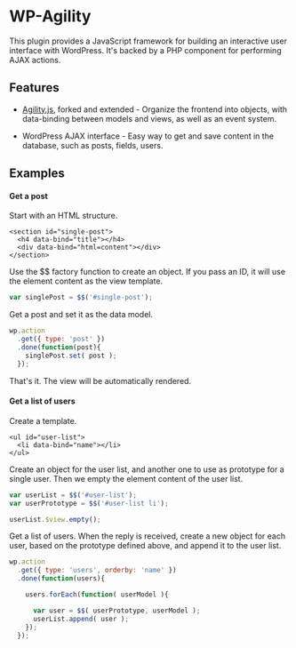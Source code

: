 # WP-Agility

This plugin provides a JavaScript framework for building an interactive user interface with WordPress. It's backed by a PHP component for performing AJAX actions.

## Features

- [Agility.js](http://agilityjs.com), forked and extended - Organize the frontend into objects, with data-binding between models and views, as well as an event system.

- WordPress AJAX interface - Easy way to get and save content in the database, such as posts, fields, users. 

## Examples

#### Get a post

Start with an HTML structure.

```
<section id="single-post">
  <h4 data-bind="title"></h4>
  <div data-bind="html=content"></div>
</section>
```

Use the $$ factory function to create an object. If you pass an ID, it will use the element content as the view template.

```javascript
var singlePost = $$('#single-post');
```

Get a post and set it as the data model.

```javascript
wp.action
  .get({ type: 'post' })
  .done(function(post){
    singlePost.set( post );
  });
```

That's it. The view will be automatically rendered.

#### Get a list of users

Create a template.

```
<ul id="user-list">
  <li data-bind="name"></li>
</ul>
```

Create an object for the user list, and another one to use as prototype for a single user. Then we empty the element content of the user list.


```javascript
var userList = $$('#user-list');
var userPrototype = $$('#user-list li');

userList.$view.empty();
```

Get a list of users. When the reply is received, create a new object for each user, based on the prototype defined above, and append it to the user list.

```javascript
wp.action
  .get({ type: 'users', orderby: 'name' })
  .done(function(users){

    users.forEach(function( userModel ){

      var user = $$( userPrototype, userModel );
      userList.append( user );
    });
  });
```

